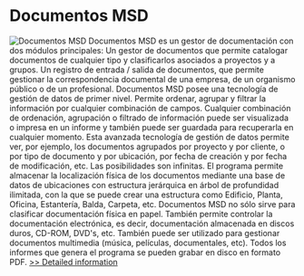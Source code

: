 # Documentos MSD
![Documentos MSD](https://mycommerce.akamaized.net/api/pimages/P300382001/BIG/300382001.JPG)
Documentos MSD es un gestor de documentación con dos módulos principales: Un gestor de documentos que permite catalogar documentos de cualquier tipo y clasificarlos asociados a proyectos y a grupos. Un registro de entrada / salida de documentos, que permite gestionar la correspondencia documental de una empresa, de un organismo público o de un profesional. Documentos MSD posee una tecnología de gestión de datos de primer nivel. Permite ordenar, agrupar y filtrar la información por cualquier combinación de campos. Cualquier combinación de ordenación, agrupación o filtrado de información puede ser visualizada o impresa en un informe y también puede ser guardada para recuperarla en cualquier momento. Esta avanzada tecnología de gestión de datos permite ver, por ejemplo, los documentos agrupados por proyecto y por cliente, o por tipo de documento y por ubicación, por fecha de creación y por fecha de modificación, etc. Las posibilidades son infinitas. El programa permite almacenar la localización física de los documentos mediante una base de datos de ubicaciones con estructura jerárquica en árbol de profundidad ilimitada, con la que se puede crear una estructura como Edificio, Planta, Oficina, Estantería, Balda, Carpeta, etc. Documentos MSD no sólo sirve para clasificar documentación física en papel. También permite controlar la documentación electrónica, es decir, documentación almacenada en discos duros, CD-ROM, DVD's, etc. También puede ser utilizado para gestionar documentos multimedia (música, películas, documentales, etc). Todos los informes que genera el programa se pueden grabar en disco en formato PDF.
[>> Detailed information](https://secure.shareit.com/shareit/product.html?productid=300382001&affiliateid=200057808)